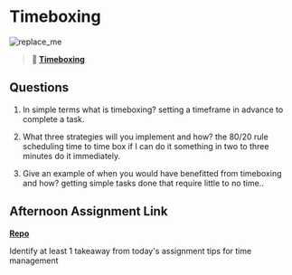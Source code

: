 # Timeboxing

![replace_me](https://codeworks.blob.core.windows.net/public/assets/img/illustrations/placeholder.svg)
> **📖 [Timeboxing](https://codeworksacademy.com/fs-student-guide/resources/wk5/03-Timeboxing)**

## Questions

1. In simple terms what is timeboxing?
setting a timeframe in advance to complete a task. 

2. What three strategies will you implement and how?
the 80/20 rule
scheduling time to time box
if I can do it something in two to three minutes do it immediately. 

3. Give an example of when you would have benefitted from timeboxing and how? 
getting simple tasks done that require little to no time.. 
## Afternoon Assignment Link

**[Repo](https://github.com/deriklee451/Da-Planets)**

Identify at least 1 takeaway from today's assignment
tips for time management 